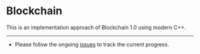 # Blockchain
This is an implementation approach of Blockchain 1.0 using modern C++.

<hr>

- Please follow the ongoing [issues](https://github.com/georgiosmatzarapis/blockchain/issues) to track the current progress.
